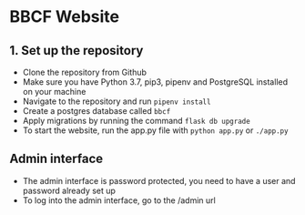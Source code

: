 # BBCF Website

## 1. Set up the repository

- Clone the repository from Github
- Make sure you have Python 3.7, pip3, pipenv and PostgreSQL installed on your machine
- Navigate to the repository and run `pipenv install`
- Create a postgres database called `bbcf`
- Apply migrations by running the command `flask db upgrade`
- To start the website, run the app.py file with `python app.py` or `./app.py`

## Admin interface

- The admin interface is password protected, you need to have a user and password already set up
- To log into the admin interface, go to the /admin url
